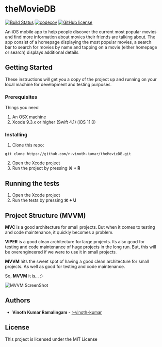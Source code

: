 # theMovieDB

[![Build Status](https://travis-ci.com/r-vinoth-kumar/theMovieDB.svg?branch=master)](https://travis-ci.com/r-vinoth-kumar/theMovieDB)
[![codecov](https://codecov.io/gh/r-vinoth-kumar/theMovieDB/branch/master/graph/badge.svg)](https://codecov.io/gh/r-vinoth-kumar/theMovieDB)
[![GitHub license](https://img.shields.io/github/license/mashape/apistatus.svg)](https://github.com/r-vinoth-kumar/theMovieDB)


An iOS mobile app to help people discover the current most popular movies and find more information about movies their friends are talking about. The app consist of a homepage displaying the most popular movies, a search bar to search for movies by name and tapping on a movie (either homepage or search) displays additional details.

## Getting Started

These instructions will get you a copy of the project up and running on your local machine for development and testing purposes.

### Prerequisites

Things you need

1. An OSX machine
2. Xcode 9.3.x or higher (Swift 4.1) (iOS 11.0)

### Installing

1. Clone this repo:
```
git clone https://github.com/r-vinoth-kumar/theMovieDB.git
```
2. Open the Xcode project
3. Run the project by pressing **⌘ + R**

## Running the tests

1. Open the Xcode project
2. Run the tests by pressing **⌘ + U**

## Project Structure (MVVM)

**MVC** is a good architecture for small projects. But when it comes to testing and code maintenance, it quickly becomes a problem.

**VIPER** is a good clean architecture for large projects. Its also good for testing and code maintenance of huge projects in the long run. But, this will be overengineered if we were to use it in small projects.

**MVVM** hits the sweet spot of having a good clean architecture for small projects. As well as good for testing and code maintenance.

So, **MVVM** it is... :)

![MVVM ScreenShot](https://themindstudios.com/blog/content/images/2017/07/MVVM-model.jpg)

## Authors

* **Vinoth Kumar Ramalingam** - [r-vinoth-kumar](https://github.com/r-vinoth-kumar)

## License

This project is licensed under the MIT License
